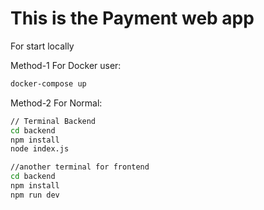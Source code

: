 # This is the Payment web app

For start locally

Method-1 For Docker user:

```bash
docker-compose up
```
Method-2 For Normal:

```bash
// Terminal Backend
cd backend
npm install
node index.js

//another terminal for frontend
cd backend
npm install
npm run dev
```


